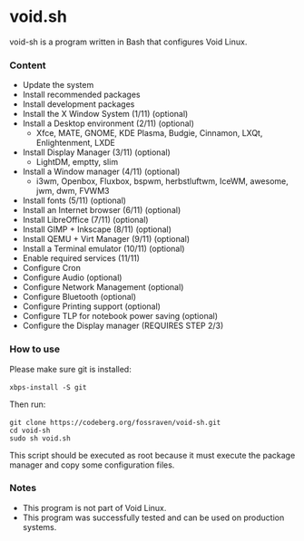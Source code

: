 # void.sh

void-sh is a program written in Bash that configures Void Linux.

### Content

- Update the system
- Install recommended packages
- Install development packages
- Install the X Window System (1/11) (optional)
- Install a Desktop environment (2/11) (optional)
    - Xfce, MATE, GNOME, KDE Plasma, Budgie, Cinnamon, LXQt, Enlightenment, LXDE
- Install Display Manager (3/11) (optional)
    - LightDM, emptty, slim
- Install a Window manager (4/11) (optional)
    - i3wm, Openbox, Fluxbox, bspwm, herbstluftwm, IceWM, awesome, jwm, dwm, FVWM3
- Install fonts (5/11) (optional)
- Install an Internet browser (6/11) (optional)
- Install LibreOffice (7/11) (optional)
- Install GIMP + Inkscape (8/11) (optional)
- Install QEMU + Virt Manager (9/11) (optional)
- Install a Terminal emulator (10/11) (optional)
- Enable required services (11/11)
- Configure Cron
- Configure Audio (optional)
- Configure Network Management (optional)
- Configure Bluetooth (optional)
- Configure Printing support (optional)
- Configure TLP for notebook power saving (optional)
- Configure the Display manager (REQUIRES STEP 2/3)

### How to use

Please make sure git is installed: <br><br>
`xbps-install -S git`

Then run: <br><br>
`git clone https://codeberg.org/fossraven/void-sh.git` <br>
`cd void-sh` <br>
`sudo sh void.sh`

This script should be executed as root because it must execute the package manager
and copy some configuration files.

### Notes

- This program is not part of Void Linux.
- This program was successfully tested and can be used on production systems.
